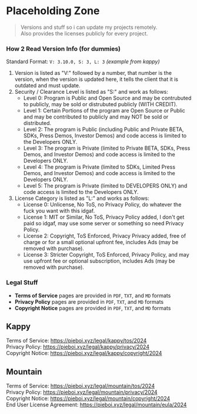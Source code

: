 # Placeholding Zone

> Versions and stuff so i can update my projects remotely.  
> Also provides the licenses publicly for every project.

### How 2 Read Version Info (for dummies)
Standard Format: `V: 3.10.0, S: 3, L: 3` *(example from kappy)*
1. Version is listed as "V:" followed by a number, that number is the version,
   when the version is updated here, it tells the client that it is outdated and must update.
2. Security / Clearance Level is listed as "S:" and work as follows:
   - Level 0: Program is Public and Open Source and may be contrubuted to publicly, may be sold or distrubuted publicly (WITH CREDIT).
   - Level 1: Certain Portions of the program are Open Source or Public and may be contributed to publicly and may NOT be sold or distributed.
   - Level 2: The program is Public (including Public and Private BETA, SDKs, Press Demos, Investor Demos) and code access is limited to the Developers ONLY.
   - Level 3: The program is Private (limited to Private BETA, SDKs, Press Demos, and Investor Demos) and code access is limited to the Developers ONLY.
   - Level 4: The program is Private (limited to SDKs, Limited Press Demos, and Investor Demos) and code access is limited to the Developers ONLY.
   - Level 5: The program is Private (limited to DEVELOPERS ONLY) and code access is limited to the Developers ONLY. 
3. License Category is listed as "L:" and works as follows:
   - License 0: Unlicense, No ToS, no Privacy Policy, do whatever the fuck you want with this idgaf.
   - License 1: MIT or Similar, No ToS, Privacy Policy added, I don't get paid so idgaf, may use some server or something so need Privacy Policy.
   - License 2: Copyright, ToS Enforced, Privacy Privacy added, free of charge or for a small optional upfront fee, includes Ads (may be removed with purchase).
   - License 3: Stricter Copyright, ToS Enforced, Privacy Policy, and may use upfront fee or optional subscription, includes Ads (may be removed with purchase).
### Legal Stuff
- **Terms of Service** pages are provided in `PDF`, `TXT`, and `MD` formats  
- **Privacy Policy** pages are provided in `PDF`, `TXT`, and `MD` formats  
- **Copyright Notice** pages are provided in `PDF`, `TXT`, and `MD` formats  

## Kappy
Terms of Service: https://pieboi.xyz/legal/kappy/tos/2024  
Privacy Policy: https://pieboi.xyz/legal/kappy/privacy/2024  
Copyright Notice: https://pieboi.xyz/legal/kappy/copyright/2024

## Mountain
Terms of Service: https://pieboi.xyz/legal/mountain/tos/2024  
Privacy Policy: https://pieboi.xyz/legal/mountain/privacy/2024  
Copyright Notice: https://pieboi.xyz/legal/mountain/copyright/2024  
End User License Agreement: https://pieboi.xyz/legal/mountain/eula/2024  
